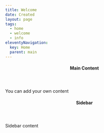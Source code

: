 ```yaml
---
title: Welcome
date: Created
layout: page
tags:
  - home
  - welcome
  - info
eleventyNavigation:
  key: Home
  parent: main
---
```


<div class="row">
  <div class="main-content col-lg-9">
    <header class="mb-4">
      <h4 class="text-secondary mt-2 mb-0">Main Content</h4>
    </header>
    <div class="row">
      <div class="col">
        <p>You can add your own content</p>
      </div>
    </div>
  </div>
  <sidebar class="col-12 col-lg-3">
    <header class="mb-4">
      <h4 class="text-secondary mt-2 mb-0">Sidebar</h4>
    </header>
    <article class="row mb-5">
      <div class="col">
        <p class="sidebar">Sidebar content</p>
      </div>
    </article>
  </sidebar>

  <!-- <div class="card" style="width: 18rem;">
    <img src="..." class="card-img-top" alt="...">
    <div class="card-body">
      <h5 class="card-title">Card title</h5>
      <p class="card-text">Some quick example text to build on the card title and make up the bulk of the card's content.</p>
    </div>
  </div> -->


</div>